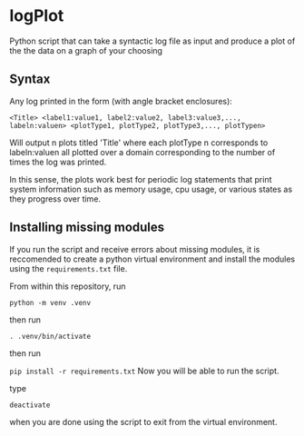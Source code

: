 # logPlot
Python script that can take a syntactic log file as input and produce a plot of the the data on a graph of your choosing
## Syntax
Any log printed in the form (with angle bracket enclosures):

`<Title> <label1:value1, label2:value2, label3:value3,..., labeln:valuen> <plotType1, plotType2, plotType3,..., plotTypen>`

Will output n plots titled 'Title' where each plotType n corresponds to labeln:valuen all plotted over a domain corresponding to the number
of times the log was printed.

In this sense, the plots work best for periodic log statements that print system information such as memory usage, cpu usage, or various states as they progress
over time.

## Installing missing modules
If you run the script and receive errors about missing modules, it is reccomended to create a python virtual environment and install the modules using the `requirements.txt` file.

From within this repository, run

`python -m venv .venv`

then run

`. .venv/bin/activate`

then run

`pip install -r requirements.txt`
Now you will be able to run the script.

type

`deactivate`

when you are done using the script to exit from the virtual environment.

